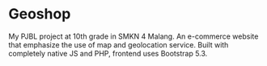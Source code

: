 # Geoshop
My PJBL project at 10th grade in SMKN 4 Malang. An e-commerce website that emphasize the use of map and geolocation service. Built with completely native JS and PHP, frontend uses Bootstrap 5.3.
